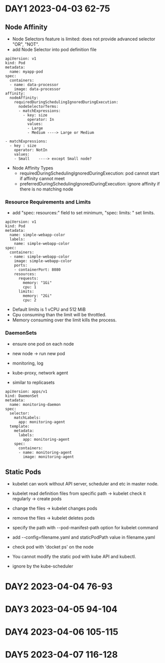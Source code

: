 
# DAY1 2023-04-03 62-75

 
 ## Node Affinity
 
 * Node Selectors feature is limited: does not provide advanced selector "OR", "NOT".
 * add Node Selector into pod definition file
 ```
 apiVersion: v1
 kind: Pod
 metadata:
   name: myapp-pod
 spec:
   containers:
   - name: data-processor
     image: data-processor
 affinity:
   nodeAffinity:
     requiredDuringSchedulingIgnoredDuringExecution:
       nodeSelectorTerms:
       - matchExpressions:
         - key: size
           operator: In
           values:
           - Large
           - Medium ----> Large or Medium
 ```
 
 ```
 - matchExpressions:
   - key : size
     operator: NotIn
     values:
     - Small    ----> except Small node?
 ```
 
 * Node Affinity Types
   * requiredDuringSchedulingIgnoredDuringExecution: pod cannot start if affinity cannot meet
   * preferredDuringSchedulingIgnoredDuringExecution: ignore affinity if there is no matching node
 
 ### Resource Requirements and Limits
 
 * add "spec: resources:" field to set minimum, "spec: limits: " set limits.
 ```
 apiVersion: v1
 kind: Pod
 metadata:
   name: simple-webapp-color
   labels:
     name: simple-webapp-color
 spec:
   containers:
   - name: simple-webapp-color
     image: simple-webapp-color
     ports:
     - containerPort: 8080
     resources:
       requests:
         memory: "1Gi"
         cpu: 1
       limits:
         memory: "2Gi"
         cpu: 2
 ```
 
 * Default limits is 1 vCPU and 512 MiB
 * Cpu consuming than the limit will be throttled.
 * Memory consuming over the limit kills the process.
 
### DaemonSets

* ensure one pod on each node
* new node -> run new pod
* monitoring, log
* kube-proxy, network agent

* similar to replicasets
```
apiVersion: apps/v1
kind: DaemonSet
metadata:
  name: monitoring-daemon
spec:
  selector:
    matchLabels:
      app: monitoring-agent
  template:
    metadata:
      labels:
        app: monitoring-agent
    spec:
      containers:
      - name: monitoring-agent
        image: monitoring-agent
```

## Static Pods

* kubelet can work without API server, scheduler and etc in master node.
* kubelet read definition files from specific path -> kubelet check it regularly -> create pods
* change the files -> kubelet changes pods
* remove the files -> kubelet deletes pods
* specify the path with --pod-manifest-path option for kubelet command
* add --config=filename.yaml and staticPodPath value in filename.yaml

* check pod with 'docket ps' on the node
* You cannot modify the static pod with kube API and kubectl.
* ignore by the kube-scheduler

# DAY2 2023-04-04 76-93


# DAY3 2023-04-05 94-104


# DAY4 2023-04-06 105-115


# DAY5 2023-04-07 116-128
